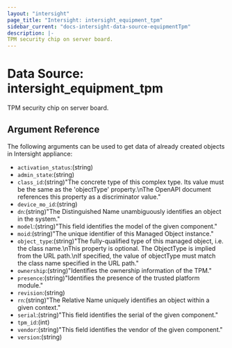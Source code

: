 ```yaml
---
layout: "intersight"
page_title: "Intersight: intersight_equipment_tpm"
sidebar_current: "docs-intersight-data-source-equipmentTpm"
description: |-
TPM security chip on server board.
---
```


# Data Source: intersight_equipment_tpm
TPM security chip on server board.
## Argument Reference
The following arguments can be used to get data of already created objects in Intersight appliance:
* `activation_status`:(string)
* `admin_state`:(string)
* `class_id`:(string)"The concrete type of this complex type. Its value must be the same as the 'objectType' property.\nThe OpenAPI document references this property as a discriminator value."
* `device_mo_id`:(string)
* `dn`:(string)"The Distinguished Name unambiguously identifies an object in the system."
* `model`:(string)"This field identifies the model of the given component."
* `moid`:(string)"The unique identifier of this Managed Object instance."
* `object_type`:(string)"The fully-qualified type of this managed object, i.e. the class name.\nThis property is optional. The ObjectType is implied from the URL path.\nIf specified, the value of objectType must match the class name specified in the URL path."
* `ownership`:(string)"Identifies the ownership information of the TPM."
* `presence`:(string)"Identifies the presence of the trusted platform module."
* `revision`:(string)
* `rn`:(string)"The Relative Name uniquely identifies an object within a given context."
* `serial`:(string)"This field identifies the serial of the given component."
* `tpm_id`:(int)
* `vendor`:(string)"This field identifies the vendor of the given component."
* `version`:(string)
